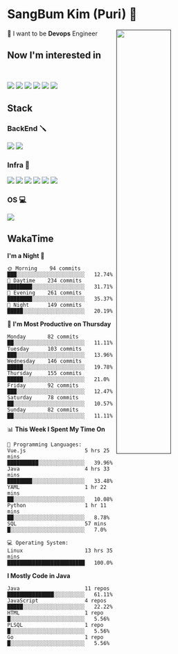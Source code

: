 # SangBum Kim (Puri) :whale2: 


[<img align="right" width="50%" src="https://github-readme-stats-ouuan.vercel.app/api?username=Puri12&theme=gotham&show_icons=true">]()

🔧 I want to be __Devops__ Engineer
## Now I'm interested in
<br>
<p>
<img src="https://img.shields.io/badge/Docker-2496ED?style=for-the-badge&logo=Docker&logoColor=white">
<img src="https://img.shields.io/badge/Kubernetes-326CE5?style=for-the-badge&logo=Kubernetes&logoColor=white">
<img src="https://img.shields.io/badge/GitHub Actions-2088FF?style=for-the-badge&logo=GitHub Actions&logoColor=white">
<img src="https://img.shields.io/badge/Amazon AWS-232F3E?style=for-the-badge&logo=Amazon AWS&logoColor=white">
<img src="https://img.shields.io/badge/Go-00ADD8?style=for-the-badge&logo=Go&logoColor=white">
<img src="https://img.shields.io/badge/Rust-000000?style=for-the-badge&logo=Rust&logoColor=white">

  
## Stack
  
### BackEnd 🪛
<p>
<img src="https://img.shields.io/badge/Spring Boot-6DB33F?style=for-the-badge&logo=Spring Boot&logoColor=white">
<img src="https://img.shields.io/badge/Spring Security-6DB33F?style=for-the-badge&logo=Spring Security&logoColor=white">

### Infra 🧰
<p>
<img src="https://img.shields.io/badge/Docker-2496ED?style=for-the-badge&logo=Docker&logoColor=white">
<img src="https://img.shields.io/badge/GitHub Actions-2088FF?style=for-the-badge&logo=GitHub Actions&logoColor=white">
<img src="https://img.shields.io/badge/Amazon AWS-232F3E?style=for-the-badge&logo=Amazon AWS&logoColor=white">
<img src="https://img.shields.io/badge/Proxmox-E57000?style=for-the-badge&logo=Proxmox&logoColor=white">
<img src="https://img.shields.io/badge/VMware-607078?style=for-the-badge&logo=VMware&logoColor=white">
<img src="https://img.shields.io/badge/Cisco-1BA0D7?style=for-the-badge&logo=Cisco&logoColor=white">
  
### OS 💻
<p>
<img src="https://img.shields.io/badge/Arch Linux-1793D1?style=for-the-badge&logo=Arch Linux&logoColor=white">


## WakaTime
<!--START_SECTION:waka-->
**I'm a Night 🦉** 

```text
🌞 Morning    94 commits     ███░░░░░░░░░░░░░░░░░░░░░░   12.74% 
🌆 Daytime    234 commits    ████████░░░░░░░░░░░░░░░░░   31.71% 
🌃 Evening    261 commits    ████████░░░░░░░░░░░░░░░░░   35.37% 
🌙 Night      149 commits    █████░░░░░░░░░░░░░░░░░░░░   20.19%

```
📅 **I'm Most Productive on Thursday** 

```text
Monday       82 commits     ██░░░░░░░░░░░░░░░░░░░░░░░   11.11% 
Tuesday      103 commits    ███░░░░░░░░░░░░░░░░░░░░░░   13.96% 
Wednesday    146 commits    █████░░░░░░░░░░░░░░░░░░░░   19.78% 
Thursday     155 commits    █████░░░░░░░░░░░░░░░░░░░░   21.0% 
Friday       92 commits     ███░░░░░░░░░░░░░░░░░░░░░░   12.47% 
Saturday     78 commits     ██░░░░░░░░░░░░░░░░░░░░░░░   10.57% 
Sunday       82 commits     ██░░░░░░░░░░░░░░░░░░░░░░░   11.11%

```


📊 **This Week I Spent My Time On** 

```text
💬 Programming Languages: 
Vue.js                   5 hrs 25 mins       ██████████░░░░░░░░░░░░░░░   39.96% 
Java                     4 hrs 33 mins       ████████░░░░░░░░░░░░░░░░░   33.48% 
YAML                     1 hr 22 mins        ██░░░░░░░░░░░░░░░░░░░░░░░   10.08% 
Python                   1 hr 11 mins        ██░░░░░░░░░░░░░░░░░░░░░░░   8.78% 
SQL                      57 mins             █░░░░░░░░░░░░░░░░░░░░░░░░   7.0%

💻 Operating System: 
Linux                    13 hrs 35 mins      █████████████████████████   100.0%

```

**I Mostly Code in Java** 

```text
Java                     11 repos            ███████████████░░░░░░░░░░   61.11% 
JavaScript               4 repos             █████░░░░░░░░░░░░░░░░░░░░   22.22% 
HTML                     1 repo              █░░░░░░░░░░░░░░░░░░░░░░░░   5.56% 
PLSQL                    1 repo              █░░░░░░░░░░░░░░░░░░░░░░░░   5.56% 
Go                       1 repo              █░░░░░░░░░░░░░░░░░░░░░░░░   5.56%

```



<!--END_SECTION:waka-->
